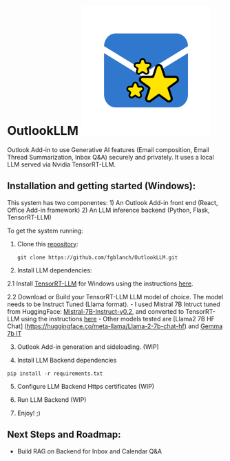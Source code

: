 # OutlookLLM ![https://github.com/fgblanch/OutlookLLM/OutlookLLM Add-in/assets/OutlookLLM.png](https://github.com/fgblanch/OutlookLLM/blob/8098168d39ec212007afc4500b0826f054179027/OutlookLLM%20Add-in/assets/OutlookLLM.png) 
Outlook Add-in to use Generative AI features (Email composition, Email Thread Summarization, Inbox Q&amp;A) securely and privately. It uses a local LLM served via Nvidia TensorRT-LLM. 

## Installation and getting started (Windows):

This system has two componentes: 1) An Outlook Add-in front end (React, Office Add-in framework) 2) An LLM inference backend (Python, Flask, TensorRT-LLM)

To get the system running:

1. Clone this [repository](https://github.com/fgblanch/OutlookLLM.git):

   ```
   git clone https://github.com/fgblanch/OutlookLLM.git
   ```
2. Install LLM dependencies:

  2.1 Install [TensorRT-LLM](https://github.com/NVIDIA/TensorRT-LLM/) for Windows using the instructions [here](https://github.com/NVIDIA/TensorRT-LLM/blob/release/0.5.0/windows/README.md).

  2.2 Download or Build your TensorRT-LLM LLM model of choice. The model needs to be Instruct Tuned (Llama format).
     - I used Mistral 7B Intruct tuned from HuggingFace: [Mistral-7B-Instruct-v0.2](https://huggingface.co/mistralai/Mistral-7B-Instruct-v0.2), and converted to TensorRT-LLM using the instructions [here](https://github.com/NVIDIA/TensorRT-LLM/tree/3c373ebc5b5caf7e41198125131a153f3df08f09/examples/llama)
     - Other models tested are [Llama2 7B HF Chat] (https://huggingface.co/meta-llama/Llama-2-7b-chat-hf) and [Gemma 7b IT](https://huggingface.co/google/gemma-7b-it)

3. Outlook Add-in generation and sideloading.
(WIP)

4. Install LLM Backend dependencies
```
pip install -r requirements.txt
```

5. Configure LLM Backend Https certificates
(WIP)

7. Run LLM Backend
(WIP)

8. Enjoy! ;)

## Next Steps and Roadmap:
- Build RAG on Backend for Inbox and Calendar Q&A
